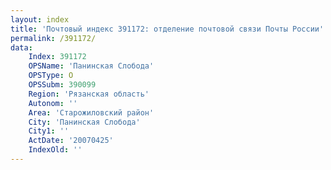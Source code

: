 ```yaml
---
layout: index
title: 'Почтовый индекс 391172: отделение почтовой связи Почты России'
permalink: /391172/
data:
    Index: 391172
    OPSName: 'Панинская Слобода'
    OPSType: О
    OPSSubm: 390099
    Region: 'Рязанская область'
    Autonom: ''
    Area: 'Старожиловский район'
    City: 'Панинская Слобода'
    City1: ''
    ActDate: '20070425'
    IndexOld: ''
---
```

